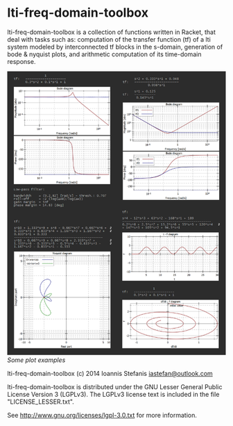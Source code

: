 lti-freq-domain-toolbox
=======================

lti-freq-domain-toolbox is a collection of functions written in Racket, that deal with tasks such as:
computation of the transfer function (tf) of a lti system modeled by interconnected tf blocks 
in the s-domain, generation of bode & nyquist plots, and arithmetic computation of its time-domain response.

![plot examples](https://github.com/iastefan/lti-freq-domain-toolbox/blob/master/plots.png)
*Some plot examples*


lti-freq-domain-toolbox (c) 2014 Ioannis Stefanis <iastefan@outlook.com>

lti-freq-domain-toolbox is distributed under the GNU Lesser General Public License Version 3 (LGPLv3). 
The LGPLv3 license text is included in the file "LICENSE_LESSER.txt".

See http://www.gnu.org/licenses/lgpl-3.0.txt for more information.

